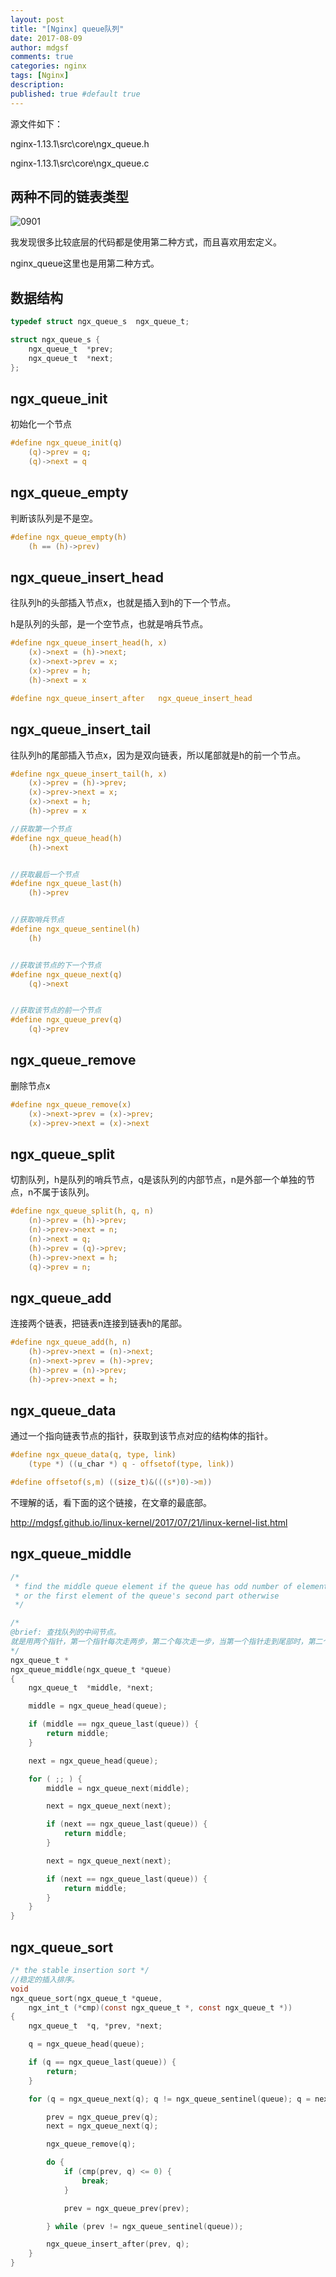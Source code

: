 ```yaml
---
layout: post
title: "[Nginx] queue队列"
date: 2017-08-09
author: mdgsf
comments: true
categories: nginx
tags: [Nginx]
description:
published: true #default true
---
```


源文件如下：

nginx-1.13.1\src\core\ngx_queue.h

nginx-1.13.1\src\core\ngx_queue.c

## 两种不同的链表类型

<img src="{{ site.url }}/images/2017/08/0901.png" alt="0901" />

我发现很多比较底层的代码都是使用第二种方式，而且喜欢用宏定义。

nginx_queue这里也是用第二种方式。

## 数据结构

```c
typedef struct ngx_queue_s  ngx_queue_t;

struct ngx_queue_s {
    ngx_queue_t  *prev;
    ngx_queue_t  *next;
};
```

## ngx_queue_init

初始化一个节点

```c
#define ngx_queue_init(q)                                                     \
    (q)->prev = q;                                                            \
    (q)->next = q
```

## ngx_queue_empty

判断该队列是不是空。

```c
#define ngx_queue_empty(h)                                                    \
    (h == (h)->prev)
```

## ngx_queue_insert_head

往队列h的头部插入节点x，也就是插入到h的下一个节点。

h是队列的头部，是一个空节点，也就是哨兵节点。

```c
#define ngx_queue_insert_head(h, x)                                           \
    (x)->next = (h)->next;                                                    \
    (x)->next->prev = x;                                                      \
    (x)->prev = h;                                                            \
    (h)->next = x

#define ngx_queue_insert_after   ngx_queue_insert_head
```

## ngx_queue_insert_tail

往队列h的尾部插入节点x，因为是双向链表，所以尾部就是h的前一个节点。

```c
#define ngx_queue_insert_tail(h, x)                                           \
    (x)->prev = (h)->prev;                                                    \
    (x)->prev->next = x;                                                      \
    (x)->next = h;                                                            \
    (h)->prev = x
```

```c
//获取第一个节点
#define ngx_queue_head(h)                                                     \
    (h)->next


//获取最后一个节点
#define ngx_queue_last(h)                                                     \
    (h)->prev


//获取哨兵节点
#define ngx_queue_sentinel(h)                                                 \
    (h)


//获取该节点的下一个节点
#define ngx_queue_next(q)                                                     \
    (q)->next


//获取该节点的前一个节点
#define ngx_queue_prev(q)                                                     \
    (q)->prev
```

## ngx_queue_remove

删除节点x

```c
#define ngx_queue_remove(x)                                                   \
    (x)->next->prev = (x)->prev;                                              \
    (x)->prev->next = (x)->next
```

## ngx_queue_split

切割队列，h是队列的哨兵节点，q是该队列的内部节点，n是外部一个单独的节点，n不属于该队列。

```c
#define ngx_queue_split(h, q, n)                                              \
    (n)->prev = (h)->prev;                                                    \
    (n)->prev->next = n;                                                      \
    (n)->next = q;                                                            \
    (h)->prev = (q)->prev;                                                    \
    (h)->prev->next = h;                                                      \
    (q)->prev = n;
```

## ngx_queue_add

连接两个链表，把链表n连接到链表h的尾部。

```c
#define ngx_queue_add(h, n)                                                   \
    (h)->prev->next = (n)->next;                                              \
    (n)->next->prev = (h)->prev;                                              \
    (h)->prev = (n)->prev;                                                    \
    (h)->prev->next = h;
```

## ngx_queue_data

通过一个指向链表节点的指针，获取到该节点对应的结构体的指针。

```c
#define ngx_queue_data(q, type, link)                                         \
    (type *) ((u_char *) q - offsetof(type, link))

#define offsetof(s,m) ((size_t)&(((s*)0)->m))
```

不理解的话，看下面的这个链接，在文章的最底部。

<a href="http://mdgsf.github.io/linux-kernel/2017/07/21/linux-kernel-list.html" target="_blank">http://mdgsf.github.io/linux-kernel/2017/07/21/linux-kernel-list.html</a>

## ngx_queue_middle

```c
/*
 * find the middle queue element if the queue has odd number of elements
 * or the first element of the queue's second part otherwise
 */

/*
@brief: 查找队列的中间节点。
就是用两个指针，第一个指针每次走两步，第二个每次走一步，当第一个指针走到尾部时，第二个指针就是中间节点。
*/
ngx_queue_t *
ngx_queue_middle(ngx_queue_t *queue)
{
    ngx_queue_t  *middle, *next;

    middle = ngx_queue_head(queue);

    if (middle == ngx_queue_last(queue)) {
        return middle;
    }

    next = ngx_queue_head(queue);

    for ( ;; ) {
        middle = ngx_queue_next(middle);

        next = ngx_queue_next(next);

        if (next == ngx_queue_last(queue)) {
            return middle;
        }

        next = ngx_queue_next(next);

        if (next == ngx_queue_last(queue)) {
            return middle;
        }
    }
}
```

## ngx_queue_sort

```c
/* the stable insertion sort */
//稳定的插入排序。
void
ngx_queue_sort(ngx_queue_t *queue,
    ngx_int_t (*cmp)(const ngx_queue_t *, const ngx_queue_t *))
{
    ngx_queue_t  *q, *prev, *next;

    q = ngx_queue_head(queue);

    if (q == ngx_queue_last(queue)) {
        return;
    }

    for (q = ngx_queue_next(q); q != ngx_queue_sentinel(queue); q = next) {

        prev = ngx_queue_prev(q);
        next = ngx_queue_next(q);

        ngx_queue_remove(q);

        do {
            if (cmp(prev, q) <= 0) {
                break;
            }

            prev = ngx_queue_prev(prev);

        } while (prev != ngx_queue_sentinel(queue));

        ngx_queue_insert_after(prev, q);
    }
}
```

